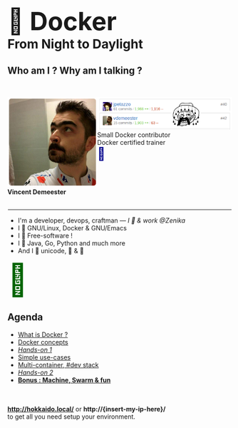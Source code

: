 # <span style="font-size: 2em;">🐳 <span style="font-weight: bold;">Docker</span></span> <br/> From Night to Daylight

<!-- .slide: class="page-title" -->



## Who am I ? Why am I talking ?


<figure style="display: block; float: left; margin: 30px 0; width: 40%">
    <img src="ressources/me.png" alt="It's me !" style="margin: auto;"/><br/><figcaption><strong>Vincent Demeester</strong></figcaption>
</figure>
<figure style="display: block; float: left; margin: 30px 0; width: 60%">
    <img src="ressources/me-contribs-fun.png" alt="It's me !" style="margin: auto;"/><br/><figcaption>Small Docker contributor<br/>Docker certified trainer<br/><span style="font-size: 2em;color: darkblue;">🐳</span></figcaption>
</figure>

<hr style="clear: left; border: 1px solid white;"/>

<!-- .element: style="display: block; float:left; margin:30px 0; width: 80%;" -->
- I'm a developer, devops, craftman — <em>I 💓 & work @Zenika</em><br/>
- I 💓 GNU/Linux, Docker & GNU/Emacs<br/>
- I 💓 Free-software !<br />
- I 💓 Java, Go, Python and much more<br />
- And I 💓 unicode, 🚴 & 🚶

<!-- .element: style="display: block; float:left; margin:120px 0; width: 20%;" -->
<span style="font-size: 5em;color:darkgreen;">🐸</span><br/>



## Agenda

<!-- .slide: id="master-toc" class="toc" -->

- [What is Docker ?](#/1) 
- [Docker concepts](#/2)
- <em>[Hands-on 1](#/3)</em>
- [Simple use-cases](#/4)
- [Multi-container, #dev stack](#/5)
- <em>[Hands-on 2](#/6)</em>
- <strong>[Bonus : Machine, Swarm & fun](#/7)</strong>

<br /><br />
<strong>http://hokkaido.local/</strong> or <strong>http://{insert-my-ip-here}/</strong> <br />to get all you need setup your environment.


